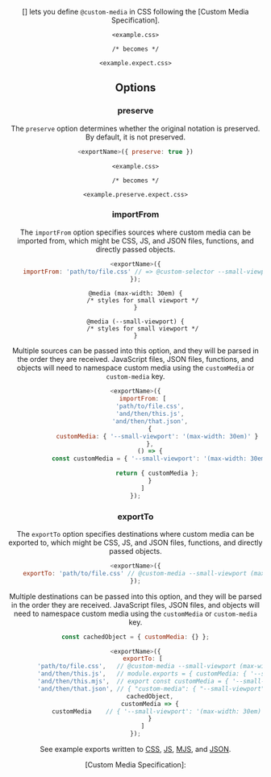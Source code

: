 <!-- Available Variables: -->
<!-- <humanReadableName> PostCSS Your Plugin -->
<!-- <exportName> postcssYourPlugin -->
<!-- <packageName> @csstools/postcss-your-plugin -->
<!-- <packagePath> plugins/postcss-your-plugin -->
<!-- <cssdbId> your-feature -->
<!-- <specUrl> https://www.w3.org/TR/css-color-4/#funcdef-color -->
<!-- <example.css> file contents for examples/example.css -->
<!-- <header> -->
<!-- <usage> usage instructions -->
<!-- <envSupport> -->
<!-- <corsWarning> -->
<!-- <linkList> -->
<!-- to generate : npm run docs -->

<header>

[<humanReadableName>] lets you define `@custom-media` in CSS following the [Custom Media Specification].

```pcss
<example.css>

/* becomes */

<example.expect.css>
```

<usage>

<envSupport>

## Options

### preserve

The `preserve` option determines whether the original notation
is preserved. By default, it is not preserved.

```js
<exportName>({ preserve: true })
```

```pcss
<example.css>

/* becomes */

<example.preserve.expect.css>
```


### importFrom

The `importFrom` option specifies sources where custom media can be imported
from, which might be CSS, JS, and JSON files, functions, and directly passed
objects.

```js
<exportName>({
	importFrom: 'path/to/file.css' // => @custom-selector --small-viewport (max-width: 30em);
});
```

```pcss
@media (max-width: 30em) {
	/* styles for small viewport */
}

@media (--small-viewport) {
	/* styles for small viewport */
}
```

Multiple sources can be passed into this option, and they will be parsed in the
order they are received. JavaScript files, JSON files, functions, and objects
will need to namespace custom media using the `customMedia` or
`custom-media` key.

```js
<exportName>({
	importFrom: [
		'path/to/file.css',
		'and/then/this.js',
		'and/then/that.json',
		{
			customMedia: { '--small-viewport': '(max-width: 30em)' }
		},
		() => {
			const customMedia = { '--small-viewport': '(max-width: 30em)' };

			return { customMedia };
		}
	]
});
```

### exportTo

The `exportTo` option specifies destinations where custom media can be exported
to, which might be CSS, JS, and JSON files, functions, and directly passed
objects.

```js
<exportName>({
	exportTo: 'path/to/file.css' // @custom-media --small-viewport (max-width: 30em);
});
```

Multiple destinations can be passed into this option, and they will be parsed
in the order they are received. JavaScript files, JSON files, and objects will
need to namespace custom media using the `customMedia` or
`custom-media` key.

```js
const cachedObject = { customMedia: {} };

<exportName>({
	exportTo: [
		'path/to/file.css',   // @custom-media --small-viewport (max-width: 30em);
		'and/then/this.js',   // module.exports = { customMedia: { '--small-viewport': '(max-width: 30em)' } }
		'and/then/this.mjs',  // export const customMedia = { '--small-viewport': '(max-width: 30em)' } }
		'and/then/that.json', // { "custom-media": { "--small-viewport": "(max-width: 30em)" } }
		cachedObject,
		customMedia => {
			customMedia    // { '--small-viewport': '(max-width: 30em)' }
		}
	]
});
```

See example exports written to [CSS](test/export-media.css),
[JS](test/export-media.js), [MJS](test/export-media.mjs), and
[JSON](test/export-media.json).

<linkList>
[Custom Media Specification]: <specUrl>

